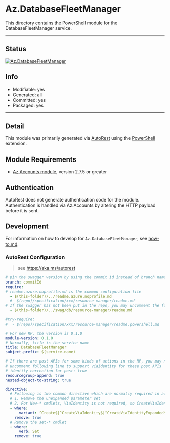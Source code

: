 <!-- region Generated -->
# Az.DatabaseFleetManager
This directory contains the PowerShell module for the DatabaseFleetManager service.

---
## Status
[![Az.DatabaseFleetManager](https://img.shields.io/powershellgallery/v/Az.DatabaseFleetManager.svg?style=flat-square&label=Az.DatabaseFleetManager "Az.DatabaseFleetManager")](https://www.powershellgallery.com/packages/Az.DatabaseFleetManager/)

## Info
- Modifiable: yes
- Generated: all
- Committed: yes
- Packaged: yes

---
## Detail
This module was primarily generated via [AutoRest](https://github.com/Azure/autorest) using the [PowerShell](https://github.com/Azure/autorest.powershell) extension.

## Module Requirements
- [Az.Accounts module](https://www.powershellgallery.com/packages/Az.Accounts/), version 2.7.5 or greater

## Authentication
AutoRest does not generate authentication code for the module. Authentication is handled via Az.Accounts by altering the HTTP payload before it is sent.

## Development
For information on how to develop for `Az.DatabaseFleetManager`, see [how-to.md](how-to.md).
<!-- endregion -->

### AutoRest Configuration
> see https://aka.ms/autorest

```yaml
# pin the swagger version by using the commit id instead of branch name
branch: commitId
require:
# readme.azure.noprofile.md is the common configuration file
  - $(this-folder)/../readme.azure.noprofile.md
  #- $(repo)/specification/xxx/resource-manager/readme.md
# If the swagger has not been put in the repo, you may uncomment the following line and refer to it locally
  - $(this-folder)/../swag/db/resource-manager/readme.md

#try-require: 
#  - $(repo)/specification/xxx/resource-manager/readme.powershell.md

# For new RP, the version is 0.1.0
module-version: 0.1.0
# Normally, title is the service name
title: DatabaseFleetManager
subject-prefix: $(service-name)

# If there are post APIs for some kinds of actions in the RP, you may need to 
# uncomment following line to support viaIdentity for these post APIs
# identity-correction-for-post: true
resourcegroup-append: true
nested-object-to-string: true

directive:
  # Following is two common directive which are normally required in all the RPs
  # 1. Remove the unexpanded parameter set
  # 2. For New-* cmdlets, ViaIdentity is not required, so CreateViaIdentityExpanded is removed as well
  - where:
      variant: ^Create$|^CreateViaIdentity$|^CreateViaIdentityExpanded$|^Update$|^UpdateViaIdentity$
    remove: true
  # Remove the set-* cmdlet
  - where:
      verb: Set
    remove: true
